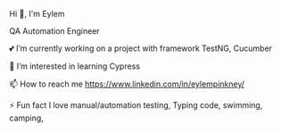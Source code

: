 Hi 👋, I'm Eylem

QA Automation Engineer

💕 I’m currently working on a project with framework TestNG, Cucumber

🌱 I’m interested in learning Cypress

📫 How to reach me https://www.linkedin.com/in/eylempinkney/

⚡ Fun fact I love manual/automation testing, Typing code, swimming, camping,


<!---
EylemPinkney/EylemPinkney is a ✨ special ✨ repository because its `README.md` (this file) appears on your GitHub profile.
You can click the Preview link to take a look at your changes.
--->

